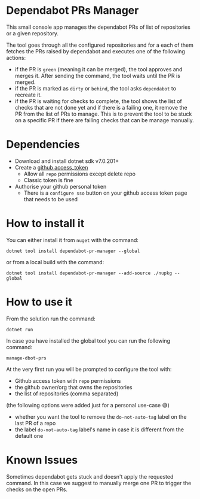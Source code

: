 # Dependabot PRs Manager

This small console app manages the dependabot PRs of list of repositories or a given repository.

The tool goes through all the configured repositories and for a each of them fetches the PRs raised by dependabot and executes one of the following actions:
- if the PR is `green` (meaning it can be merged), the tool approves and merges it. After sending the command, the tool waits until the PR is merged.
- if the PR is marked as `dirty` or `behind`, the tool asks `dependabot` to recreate it.
- if the PR is waiting for checks to complete, the tool shows the list of checks that are not done yet and if there is a failing one, it remove the PR from the list of PRs to manage.
 This is to prevent the tool to be stuck on a specific PR if there are failing checks that can be manage manually.

# Dependencies

- Download and install dotnet sdk v7.0.201+
- Create a [github access_token](https://docs.github.com/en/authentication/keeping-your-account-and-data-secure/creating-a-personal-access-token) 
  - Allow all `repo` permissions except delete repo
  - Classic token is fine
- Authorise your github personal token
  - There is a `configure sso` button on your github access token page that needs to be used

# How to install it

You can either install it from `nuget` with the command:

```
dotnet tool install dependabot-pr-manager --global
```

or from a local build with the command:

```
dotnet tool install dependabot-pr-manager --add-source ./nupkg --global
```

# How to use it

From the solution run the command:

```
dotnet run
```

In case you have installed the global tool you can run the following command:

```
manage-dbot-prs
```

At the very first run you will be prompted to configure the tool with:
- Github access token with `repo` permissions
- the github owner/org that owns the repositories
- the list of repositories (comma separated)

(the following options were added just for a personal use-case 😅)
- whether you want the tool to remove the `do-not-auto-tag` label on the last PR of a repo
- the label `do-not-auto-tag` label's name in case it is different from the default one

# Known Issues

Sometimes dependabot gets stuck and doesn't apply the requested command. In this case we suggest to manually merge one PR to trigger the checks on the open PRs.
